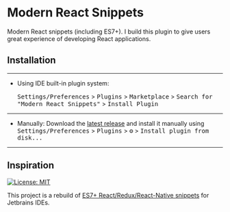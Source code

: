 # Modern React Snippets

<!-- Plugin description -->
Modern React snippets (including ES7+). I build this plugin to give users great experience of developing React applications.

<!-- Plugin description end -->
## Installation

---
- Using IDE built-in plugin system:
  
  <kbd>Settings/Preferences</kbd> > <kbd>Plugins</kbd> > <kbd>Marketplace</kbd> > <kbd>Search for "Modern React Snippets"</kbd> >
  <kbd>Install Plugin</kbd>
  
---

- Manually:
  Download the [latest release](https://github.com/anuragkanwar/modern-react-snippets-plugin/releases/latest) and install it manually using
  <kbd>Settings/Preferences</kbd> > <kbd>Plugins</kbd> > <kbd>⚙️</kbd> > <kbd>Install plugin from disk...</kbd>

---
## Inspiration 
[![License: MIT](https://img.shields.io/badge/License-MIT-yellow.svg)](https://opensource.org/licenses/MIT)

This project is a rebuild of [ES7+ React/Redux/React-Native snippets](https://github.com/ults-io/vscode-react-javascript-snippets) for Jetbrains IDEs.
